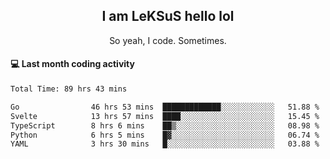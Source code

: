 <h2 align="center">I am LeKSuS hello lol</h2>
<p align="center">So yeah, I code. Sometimes.</p>

#### :computer: Last month coding activity
<!--START_SECTION:waka-->

```txt
Total Time: 89 hrs 43 mins

Go                46 hrs 53 mins  █████████████░░░░░░░░░░░░   51.88 %
Svelte            13 hrs 57 mins  ████░░░░░░░░░░░░░░░░░░░░░   15.45 %
TypeScript        8 hrs 6 mins    ██▒░░░░░░░░░░░░░░░░░░░░░░   08.98 %
Python            6 hrs 5 mins    █▓░░░░░░░░░░░░░░░░░░░░░░░   06.74 %
YAML              3 hrs 30 mins   █░░░░░░░░░░░░░░░░░░░░░░░░   03.88 %
```

<!--END_SECTION:waka-->
